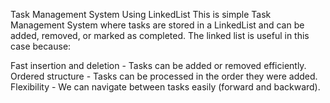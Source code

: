 Task Management System Using LinkedList
This is simple Task Management System where tasks are stored in a LinkedList and can be added, removed, or marked as completed. The linked list is useful in this case because:
 
Fast insertion and deletion - Tasks can be added or removed efficiently.
Ordered structure - Tasks can be processed in the order they were added. 
Flexibility - We can navigate between tasks easily (forward and backward).

